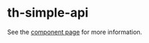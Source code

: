 # th-simple-api

See the [component page](http://thelmanews.github.io/th-simple-api) for more information.
